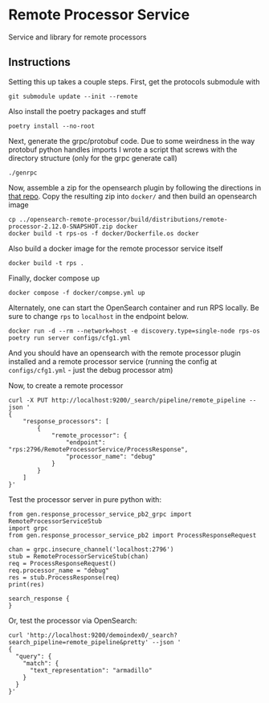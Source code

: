# Remote Processor Service
Service and library for remote processors

## Instructions 
Setting this up takes a couple steps. First, get the protocols submodule with
```
git submodule update --init --remote
```

Also install the poetry packages and stuff
```
poetry install --no-root
```

Next, generate the grpc/protobuf code. Due to some weirdness in the way protobuf python handles imports I wrote a script that screws with the directory structure (only for the grpc generate call)
```
./genrpc
```

Now, assemble a zip for the opensearch plugin by following the directions in [that repo](https://github.com/aryn-ai/opensearch-remote-processor). Copy the resulting zip into `docker/` and then build an opensearch image
```
cp ../opensearch-remote-processor/build/distributions/remote-processor-2.12.0-SNAPSHOT.zip docker
docker build -t rps-os -f docker/Dockerfile.os docker
```

Also build a docker image for the remote processor service itself
```
docker build -t rps .
```

Finally, docker compose up
```
docker compose -f docker/compse.yml up
```
Alternately, one can start the OpenSearch container and run RPS locally.
Be sure to change `rps` to `localhost` in the endpoint below.
```
docker run -d --rm --network=host -e discovery.type=single-node rps-os
poetry run server configs/cfg1.yml
```

And you should have an opensearch with the remote processor plugin installed and a remote processor service (running the config at `configs/cfg1.yml` - just the debug processor atm)

Now, to create a remote processor
```
curl -X PUT http://localhost:9200/_search/pipeline/remote_pipeline --json '
{
    "response_processors": [
        {
            "remote_processor": {
                "endpoint": "rps:2796/RemoteProcessorService/ProcessResponse",
                "processor_name": "debug"
            }
        }
    ]
}'
```

Test the processor server in pure python with:
```
from gen.response_processor_service_pb2_grpc import RemoteProcessorServiceStub
import grpc
from gen.response_processor_service_pb2 import ProcessResponseRequest

chan = grpc.insecure_channel('localhost:2796')
stub = RemoteProcessorServiceStub(chan)
req = ProcessResponseRequest()
req.processor_name = "debug"
res = stub.ProcessResponse(req)
print(res)
```
```
search_response {
}
```

Or, test the processor via OpenSearch:
```
curl 'http://localhost:9200/demoindex0/_search?search_pipeline=remote_pipeline&pretty' --json '
{
  "query": {
    "match": {
      "text_representation": "armadillo"
    }
  }
}'
```
